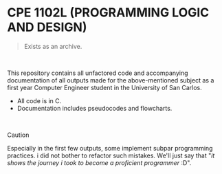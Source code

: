# CPE 1102L (PROGRAMMING LOGIC AND DESIGN)
> Exists as an archive.

<br>

This repository contains all unfactored code and accompanying documentation of all outputs made for the above-mentioned subject as a first year Computer Engineer student in the University of San Carlos.

 - All code is in C.
 - Documentation includes pseudocodes and flowcharts.

<br>

> [!CAUTION]
> Especially in the first few outputs, some implement subpar programming practices. i did not bother to refactor such mistakes. We'll just say that "_it shows the journey i took to become a proficient programmer_ :D".
